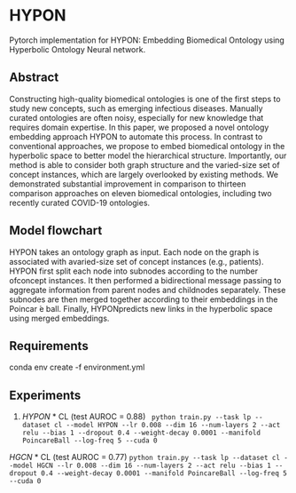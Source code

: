 # HYPON
Pytorch implementation for HYPON: Embedding Biomedical Ontology using Hyperbolic Ontology Neural network.

## Abstract
Constructing high-quality biomedical ontologies is one of the first  steps  to  study  new  concepts,  such  as  emerging  infectious diseases. Manually curated ontologies are often noisy, especially  for  new  knowledge  that  requires  domain  expertise. In this paper, we proposed a novel ontology embedding approach  HYPON  to  automate  this  process.  In  contrast  to conventional  approaches,  we  propose  to  embed  biomedical ontology in the hyperbolic space to better model the hierarchical structure. Importantly, our method is able to consider both  graph  structure  and  the  varied-size  set  of  concept  instances, which are largely overlooked by existing methods. We demonstrated substantial improvement in comparison to thirteen comparison approaches on eleven biomedical ontologies, including two recently curated COVID-19 ontologies.

## Model flowchart

HYPON takes an ontology graph as input. Each node on the graph is associated with avaried-size set of concept instances (e.g., patients). HYPON first split each node into subnodes according to the number ofconcept instances. It then performed a bidirectional message passing to aggregate information from parent nodes and childnodes separately. These subnodes are then merged together according to their embeddings in the Poincar ́e ball. Finally, HYPONpredicts new links in the hyperbolic space using merged embeddings.

## Requirements
conda env create -f environment.yml

## Experiments
1. _HYPON_ * CL (test AUROC = 0.88)
``` python train.py --task lp --dataset cl --model HYPON --lr 0.008 --dim 16 --num-layers 2 --act relu --bias 1 --dropout 0.4 --weight-decay 0.0001 --manifold PoincareBall --log-freq 5 --cuda 0```

  _HGCN_ * CL (test AUROC = 0.77)
```python train.py --task lp --dataset cl --model HGCN --lr 0.008 --dim 16 --num-layers 2 --act relu --bias 1 --dropout 0.4 --weight-decay 0.0001 --manifold PoincareBall --log-freq 5 --cuda 0```
